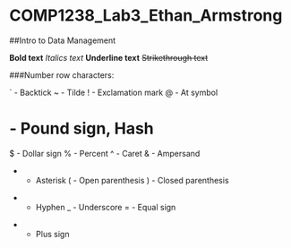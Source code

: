 # COMP1238_Lab3_Ethan_Armstrong
##Intro to Data Management                                                                                                                                                                                                                                                             

**Bold text**
*Italics text*
__Underline text__
~~Strikethrough text~~

###Number row characters:

` - Backtick
~ - Tilde
! - Exclamation mark
@ - At symbol
# - Pound sign, Hash
$ - Dollar sign
% - Percent
^ - Caret
& - Ampersand
* - Asterisk
( - Open parenthesis
) - Closed parenthesis
- - Hyphen
_ - Underscore
= - Equal sign
+ - Plus sign
